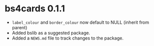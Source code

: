 # bs4cards 0.1.1

* `label_colour` and `border_colour` now default to NULL (inherit from parent)
* Added bslib as a suggested package. 
* Added a `NEWS.md` file to track changes to the package.
